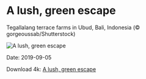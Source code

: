 # A lush, green escape

Tegallalang terrace farms in Ubud, Bali, Indonesia (© gorgeoussab/Shutterstock)

![A lush, green escape](https://bing.com/th?id=OHR.Tegallalang_EN-US7639545042_UHD.jpg&rf=LaDigue_UHD.jpg&pid=hp&w=1024&h=576)

Date: 2019-09-05

Download 4k: [A lush, green escape](https://bing.com/th?id=OHR.Tegallalang_EN-US7639545042_UHD.jpg&rf=LaDigue_UHD.jpg&pid=hp&w=3840&h=2160)

